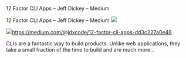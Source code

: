 12 Factor CLI Apps – Jeff Dickey – Medium

12 Factor CLI Apps – Jeff Dickey – Medium
![](../_resources/07a0d89c65531ab5dd4ff87518033729.png)

![](../_resources/a59c6579e2ce83f917bf56063cfff56c.png)https://medium.com/@jdxcode/12-factor-cli-apps-dd3c227a0e46

CLIs are a fantastic way to build products. Unlike web applications, they take a small fraction of the time to build and are much more…